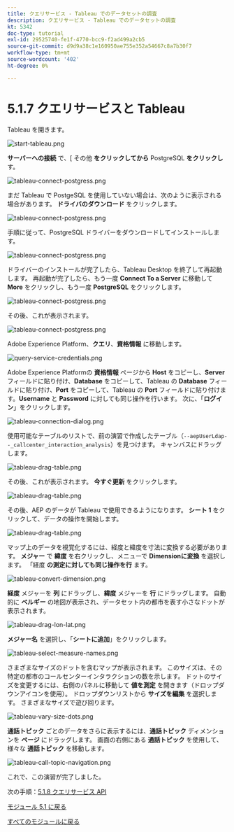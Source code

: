 ```yaml
---
title: クエリサービス - Tableau でのデータセットの調査
description: クエリサービス - Tableau でのデータセットの調査
kt: 5342
doc-type: tutorial
exl-id: 29525740-fe1f-4770-bcc9-f2ad499a2cb5
source-git-commit: d9d9a38c1e160950ae755e352a54667c8a7b30f7
workflow-type: tm+mt
source-wordcount: '402'
ht-degree: 0%

---
```


# 5.1.7 クエリサービスと Tableau

Tableau を開きます。

![start-tableau.png](./images/starttableau.png)

**サーバーへの接続** で、[ その他 **をクリックしてから** PostgreSQL **をクリックし** す。

![tableau-connect-postgress.png](./images/tableauconnectpostgress.png)

まだ Tableau で PostgeSQL を使用していない場合は、次のように表示される場合があります。 **ドライバのダウンロード** をクリックします。

![tableau-connect-postgress.png](./images/tableauconnectpostgress1.png)

手順に従って、PostgreSQL ドライバーをダウンロードしてインストールします。

![tableau-connect-postgress.png](./images/tableauconnectpostgress2.png)

ドライバーのインストールが完了したら、Tableau Desktop を終了して再起動します。 再起動が完了したら、もう一度 **Connect To a Server** に移動して **More** をクリックし、もう一度 **PostgreSQL** をクリックします。

![tableau-connect-postgress.png](./images/tableauconnectpostgress.png)

その後、これが表示されます。

![tableau-connect-postgress.png](./images/tableauconnectpostgress3.png)

Adobe Experience Platform、**クエリ**、**資格情報** に移動します。

![query-service-credentials.png](./images/queryservicecredentials.png)

Adobe Experience Platformの **資格情報** ページから **Host** をコピーし、**Server** フィールドに貼り付け、**Database** をコピーして、Tableau の **Database** フィールドに貼り付け、**Port** をコピーして、Tableau の **Port** フィールドに貼り付けます。**Username** と **Password** に対しても同じ操作を行います。 次に、「**ログイン**」をクリックします。

![tableau-connection-dialog.png](./images/tableauconnectiondialog.png)

使用可能なテーブルのリストで、前の演習で作成したテーブル（`--aepUserLdap--_callcenter_interaction_analysis`）を見つけます。 キャンバスにドラッグします。

![tableau-drag-table.png](./images/tableaudragtable.png)

その後、これが表示されます。 **今すぐ更新** をクリックします。

![tableau-drag-table.png](./images/tableaudragtable1.png)

その後、AEP のデータが Tableau で使用できるようになります。 **シート 1** をクリックして、データの操作を開始します。

![tableau-drag-table.png](./images/tableaudragtable2.png)

マップ上のデータを視覚化するには、経度と緯度を寸法に変換する必要があります。 **メジャー** で **緯度** を右クリックし、メニューで **Dimensionに変換** を選択します。 「経度 **の測定に対しても同じ操作を行** ます。

![tableau-convert-dimension.png](./images/tableauconvertdimension.png)

**経度** メジャーを **列** にドラッグし、**緯度** メジャーを **行** にドラッグします。 自動的に **ベルギー** の地図が表示され、データセット内の都市を表す小さなドットが表示されます。

![tableau-drag-lon-lat.png](./images/tableaudraglonlat.png)

**メジャー名** を選択し、「**シートに追加**」をクリックします。

![tableau-select-measure-names.png](./images/selectmeasurenames.png)

さまざまなサイズのドットを含むマップが表示されます。 このサイズは、その特定の都市のコールセンターインタラクションの数を示します。 ドットのサイズを変更するには、右側のパネルに移動して **値を測定** を開きます（ドロップダウンアイコンを使用）。 ドロップダウンリストから **サイズを編集** を選択します。 さまざまなサイズで遊び回ります。

![tableau-vary-size-dots.png](./images/tableauvarysizedots.png)

**通話トピック** ごとのデータをさらに表示するには、**通話トピック** ディメンションを **ページ** にドラッグします。 画面の右側にある **通話トピック** を使用して、様々な **通話トピック** を移動します。

![tableau-call-topic-navigation.png](./images/tableaucalltopicnavigation.png)

これで、この演習が完了しました。

次の手順：[5.1.8 クエリサービス API](./ex8.md)

[モジュール 5.1 に戻る](./query-service.md)

[すべてのモジュールに戻る](../../../overview.md)

